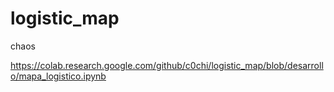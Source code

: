 # logistic_map
chaos

https://colab.research.google.com/github/c0chi/logistic_map/blob/desarrollo/mapa_logistico.ipynb
